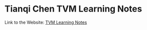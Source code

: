 # Tianqi Chen TVM Learning Notes

Link to the Website: [TVM Learning Notes]([https://tianqi-chen.github.io/tvm-learning/](https://www.bilibili.com/video/BV15v4y1g7EU?spm_id_from=333.788.videopod.sections&vd_source=a88e8ba2459d4c8f2a1c52027ba8f422))
